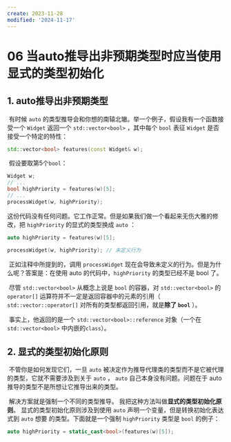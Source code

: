 ```yaml
---
create: 2023-11-28
modified: '2024-11-17'
---
```


# 06 当auto推导出非预期类型时应当使用显式的类型初始化

## 1. auto推导出非预期类型

​	有时候 `auto` 的类型推导会和你想的南辕北辙。举一个例子，假设我有一个函数接受一个 `Widget` 返回一个 `std::vector<bool>` ，其中每个 `bool` 表征 `Widget` 是否接受一个特定的特性：

```C++
std::vector<bool> features(const Widget& w);
```

​	假设要取第5个`bool`：

```C++
Widget w;
// ...
bool highPriority = features(w)[5]; 
// ...
processWidget(w, highPriority);
```

​	这份代码没有任何问题。它工作正常。但是如果我们做一个看起来无伤大雅的修改，把 `highPriority` 的显式的类型换成 `auto` ：

```C++
auto highPriority = features(w)[5];

processWidget(w, highPriority); // 未定义行为
```

​	正如注释中所提到的，调用 `processWidget` 现在会导致未定义的行为。但是为什么呢？答案是：在使用 auto 的代码中，`highPriority` 的类型已经不是 bool 了。

​	尽管 `std::vector<bool>` 从概念上说是 `bool` 的容器，对 `std::vector<bool>` 的 `operator[]` 运算符并不一定是返回容器中的元素的引用（ `std::vector::operator[]` 对所有的类型都返回引用，就是**除了 `bool`** ）。

​	事实上，他返回的是一个 `std::vector<bool>::reference` 对象（一个在 `std::vector<bool>` 中内嵌的`class`）。

## 2. 显式的类型初始化原则

​	不管你是如何发现它们，一旦 `auto` 被决定作为推导代理类的类型而不是它被代理的类型，它就不需要涉及到关于 `auto` ， `auto` 自己本身没有问题。问题在于 auto 推导的类型不是所想让它推导出来的类型。

​	解决方案就是强制一个不同的类型推导。 我把这种方法叫做**显式的类型初始化原则**。 显式的类型初始化原则涉及到使用 `auto` 声明一个变量，但是转换初始化表达式到 `auto` 想要 的类型。下面就是一个强制 `highPriority` 类型是 `bool` 的例子：

```C++
auto highPriority = static_cast<bool>(features(w)[5]);
```
